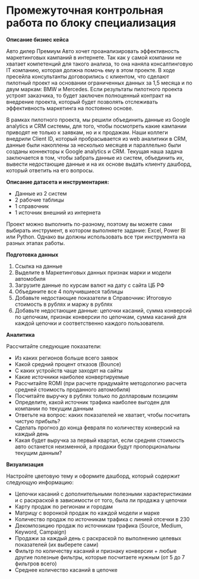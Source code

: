 # Промежуточная контрольная работа по блоку специализация

**Описание бизнес кейса**

Авто дилер Премиум Авто хочет проанализировать эффективность маркетинговых кампаний в интернете.
Так как у самой компании не хватает компетенций для такого анализа, то она наняла консалтинговую IT компанию, которая должна помочь ему в этом проекте.
В ходе пресейла консультанты договорились с клиентом, что сделают пилотный проект на основании ограниченных данных за 1,5 месяца и по двум маркам: BMW и Mercedes.
Если результаты пилотного проекта устроят заказчика, то будет заключен полноценный контракт на внедрение проекта, который будет позволять отслеживать эффективность маркетинга на постоянно основе.

В рамках пилотного проекта, мы решили объединить данные из Google analytics и CRM системы, для того, чтобы посмотреть какие кампании приводят не только к заявкам, но и к продажам.
Наши коллеги внедрили Client ID, который пробрасывается из web аналитики в CRM, данные были накоплены за несколько месяцев и параллельно были созданы коннекторы к Google analytics и CRM.
Текущая наша задача заключается в том, чтобы забрать данные из систем, объединить их, вывести недостающие данные и на их основе выдать клиенту дашборд, который ответить на его вопросы.

**Описание датасета и инструментария:**

* Данные из 2 систем
* 2 рабочие таблицы
* 1 справочник
* 1 источник внешний из интернета

Проект можно выполнить по-разному, поэтому вы можете сами выбирать инструмент, в котором выполняете задание: Excel, Power BI или Python. 
Однако вы должны использовать все три инструмента на разных этапах работы.

**Подготовка данных**

1. Ссылка на данные
2. Выделите в Маркетинговых данных признак марки и модели автомобиля
3. Загрузите данные по курсам валют на дату с сайта ЦБ РФ
4. Объедините все 4 получившиеся таблицы
5. Добавьте недостающие показатели в Справочник: Итоговую стоимость в рублях и маржу в рублях
6. Добавьте недостающие данные: цепочки касаний, сумма конверсий по цепочкам, признак конверсии по цепочкам, сумма касаний для каждой цепочки и соответственно каждого пользователя.

**Аналитика**

Рассчитайте следующие показатели:
* Из каких регионов больше всего заявок
* Какой средний процент отказов (Bounce)
* С каких устройств чаще заходят на сайты
* Какие источники наиболее конвертируемые
* Рассчитайте ROMI (при расчете придумайте методологию расчета средней стоимость проданного автомобиля)
* Посчитайте выручку в рублях только по долларовым позициям
* Определите, какой источник трафика наиболее выгоден для компании по текущим данным
* Ответьте на вопрос: каких показателей не хватает, чтобы посчитать чистую прибыль?
* Сделать прогноз до конца февраля по количеству конверсий на каждый день
* Какая будет выручка за первый квартал, если средняя стоимость авто останется неизменной, а продажи будут пропорциональны текущим данным?

**Визуализация**

Настройте цветовую тему и оформите дашборд, который содержит следующую информацию:
* Цепочки касаний с дополнительными полезными характеристиками и с раскраской в зависимости от того, была ли продажа у цепочки
* Карту продаж по регионам и городам
* Матрицу с воронкой продаж по каждой модели и марке
* Количество продаж по источникам трафика с линией отсечки в 230
* Декомпозицию продаж по источникам трафика (Source, Medium, Keyword, Campaign)
* Продажи за каждый день с раскраской по выполнению целевых показателей (их выберете сами)
* Фильтр по количеству касаний и признаку конверсии + любые другие полезные фильтры, которые посчитаете нужным (от 5 до 7 фильтров всего)
* Среднее количество касаний в цепочке
